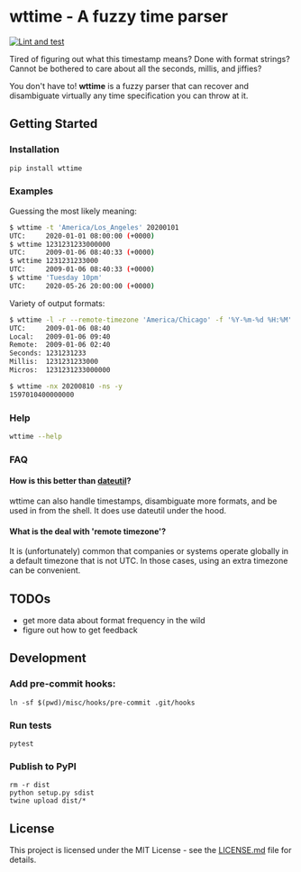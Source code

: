 # wttime - A fuzzy time parser

[![Lint and test](https://github.com/PJK/wttime/workflows/Tests/badge.svg?branch=master)](https://github.com/PJK/wttime/actions?query=workflow%3ATests)

Tired of figuring out what this timestamp means? Done with format strings?
Cannot be bothered to care about all the seconds, millis, and jiffies?

You don't have to! **wttime** is a fuzzy parser that can recover and
disambiguate virtually any time specification you can throw at it.

## Getting Started

### Installation

```sh
pip install wttime
```

### Examples

Guessing the most likely meaning:
```sh
$ wttime -t 'America/Los_Angeles' 20200101
UTC:     2020-01-01 08:00:00 (+0000)
$ wttime 1231231233000000
UTC:     2009-01-06 08:40:33 (+0000)
$ wttime 1231231233000
UTC:     2009-01-06 08:40:33 (+0000)
$ wttime 'Tuesday 10pm'
UTC:     2020-05-26 20:00:00 (+0000)
```

Variety of output formats:
```sh
$ wttime -l -r --remote-timezone 'America/Chicago' -f '%Y-%m-%d %H:%M' -umy 1231231233000000
UTC:     2009-01-06 08:40
Local:   2009-01-06 09:40
Remote:  2009-01-06 02:40
Seconds: 1231231233
Millis:  1231231233000
Micros:  1231231233000000

$ wttime -nx 20200810 -ns -y
1597010400000000
```

### Help
```sh
wttime --help
```

### FAQ 

#### How is this better than [dateutil](https://dateutil.readthedocs.io/en/stable/parser.html#dateutil.parser.parse)?

wttime can also handle timestamps, disambiguate more formats, and be used in from the shell. It does
use dateutil under the hood.

#### What is the deal with 'remote timezone'?

It is (unfortunately) common that companies or systems operate globally in a default timezone that 
is not UTC. In those cases, using an extra timezone can be convenient.
 

## TODOs

- get more data about format frequency in the wild
- figure out how to get feedback

## Development

### Add pre-commit hooks:

```
ln -sf $(pwd)/misc/hooks/pre-commit .git/hooks
```

### Run tests

```
pytest
```

### Publish to PyPI

```
rm -r dist
python setup.py sdist
twine upload dist/*
```


## License

This project is licensed under the MIT License - see the [LICENSE.md](LICENSE.md) file for details.
